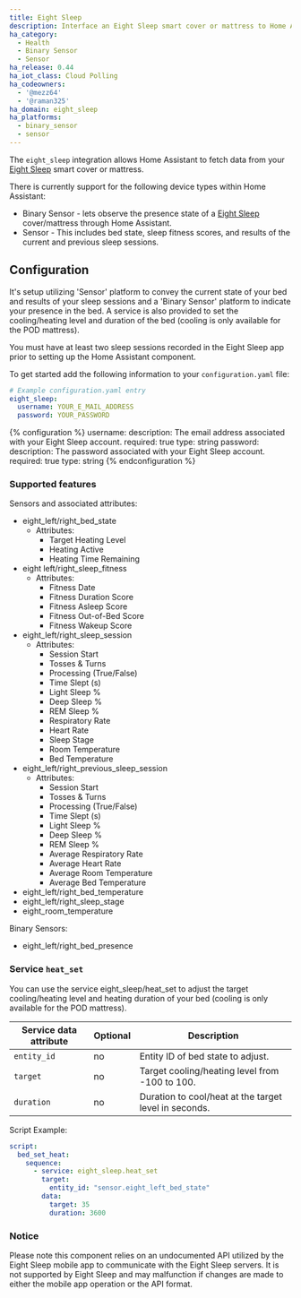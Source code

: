 ```yaml
---
title: Eight Sleep
description: Interface an Eight Sleep smart cover or mattress to Home Assistant
ha_category:
  - Health
  - Binary Sensor
  - Sensor
ha_release: 0.44
ha_iot_class: Cloud Polling
ha_codeowners:
  - '@mezz64'
  - '@raman325'
ha_domain: eight_sleep
ha_platforms:
  - binary_sensor
  - sensor
---
```


The `eight_sleep` integration allows Home Assistant to fetch data from your [Eight Sleep](https://eightsleep.com/) smart cover or mattress.

There is currently support for the following device types within Home Assistant:

- Binary Sensor - lets observe the presence state of a [Eight Sleep](https://eightsleep.com/) cover/mattress through Home Assistant.
- Sensor - This includes bed state, sleep fitness scores, and results of the current and previous sleep sessions.

## Configuration

It's setup utilizing 'Sensor' platform to convey the current state of your bed and results of your sleep sessions and a 'Binary Sensor' platform to indicate your presence in the bed. A service is also provided to set the cooling/heating level and duration of the bed (cooling is only available for the POD mattress).

You must have at least two sleep sessions recorded in the Eight Sleep app prior to setting up the Home Assistant component.

To get started add the following information to your `configuration.yaml` file:

```yaml
# Example configuration.yaml entry
eight_sleep:
  username: YOUR_E_MAIL_ADDRESS
  password: YOUR_PASSWORD
```

{% configuration %}
username:
  description: The email address associated with your Eight Sleep account.
  required: true
  type: string
password:
  description: The password associated with your Eight Sleep account.
  required: true
  type: string
{% endconfiguration %}

### Supported features

Sensors and associated attributes:

- eight_left/right_bed_state
  - Attributes:
    - Target Heating Level
    - Heating Active
    - Heating Time Remaining
- eight left/right_sleep_fitness
  - Attributes:
    - Fitness Date
    - Fitness Duration Score
    - Fitness Asleep Score
    - Fitness Out-of-Bed Score
    - Fitness Wakeup Score
- eight_left/right_sleep_session
  - Attributes:
    - Session Start
    - Tosses & Turns
    - Processing (True/False)
    - Time Slept (s)
    - Light Sleep %
    - Deep Sleep %
    - REM Sleep %
    - Respiratory Rate
    - Heart Rate
    - Sleep Stage
    - Room Temperature
    - Bed Temperature
- eight_left/right_previous_sleep_session
  - Attributes:
    - Session Start
    - Tosses & Turns
    - Processing (True/False)
    - Time Slept (s)
    - Light Sleep %
    - Deep Sleep %
    - REM Sleep %
    - Average Respiratory Rate
    - Average Heart Rate
    - Average Room Temperature
    - Average Bed Temperature
- eight_left/right_bed_temperature
- eight_left/right_sleep_stage
- eight_room_temperature

Binary Sensors:

- eight_left/right_bed_presence

### Service `heat_set`

You can use the service eight_sleep/heat_set to adjust the target cooling/heating level and heating duration of your bed (cooling is only available for the POD mattress).

| Service data attribute | Optional | Description |
| ---------------------- | -------- | ----------- |
| `entity_id` | no | Entity ID of bed state to adjust.
| `target` | no | Target cooling/heating level from -100 to 100.
| `duration` | no | Duration to cool/heat at the target level in seconds.

Script Example:

```yaml
script:
  bed_set_heat:
    sequence:
      - service: eight_sleep.heat_set
        target:
          entity_id: "sensor.eight_left_bed_state"
        data:
          target: 35
          duration: 3600
```

### Notice

Please note this component relies on an undocumented API utilized by the Eight Sleep mobile app to communicate with the Eight Sleep servers.  It is not supported by Eight Sleep and may malfunction if changes are made to either the mobile app operation or the API format.
